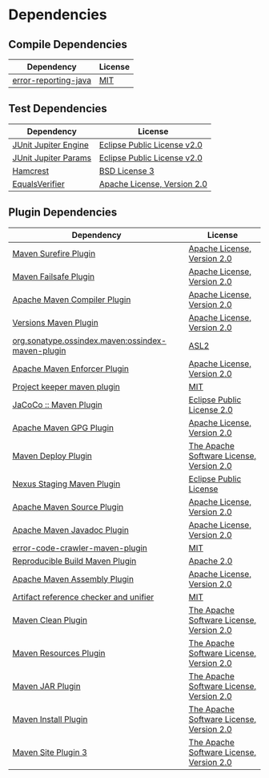 <!-- @formatter:off -->
# Dependencies

## Compile Dependencies

| Dependency                | License  |
| ------------------------- | -------- |
| [error-reporting-java][0] | [MIT][1] |

## Test Dependencies

| Dependency                | License                          |
| ------------------------- | -------------------------------- |
| [JUnit Jupiter Engine][2] | [Eclipse Public License v2.0][3] |
| [JUnit Jupiter Params][2] | [Eclipse Public License v2.0][3] |
| [Hamcrest][6]             | [BSD License 3][7]               |
| [EqualsVerifier][8]       | [Apache License, Version 2.0][9] |

## Plugin Dependencies

| Dependency                                              | License                                       |
| ------------------------------------------------------- | --------------------------------------------- |
| [Maven Surefire Plugin][10]                             | [Apache License, Version 2.0][11]             |
| [Maven Failsafe Plugin][12]                             | [Apache License, Version 2.0][11]             |
| [Apache Maven Compiler Plugin][14]                      | [Apache License, Version 2.0][11]             |
| [Versions Maven Plugin][16]                             | [Apache License, Version 2.0][11]             |
| [org.sonatype.ossindex.maven:ossindex-maven-plugin][18] | [ASL2][9]                                     |
| [Apache Maven Enforcer Plugin][20]                      | [Apache License, Version 2.0][11]             |
| [Project keeper maven plugin][22]                       | [MIT][1]                                      |
| [JaCoCo :: Maven Plugin][24]                            | [Eclipse Public License 2.0][25]              |
| [Apache Maven GPG Plugin][26]                           | [Apache License, Version 2.0][9]              |
| [Maven Deploy Plugin][28]                               | [The Apache Software License, Version 2.0][9] |
| [Nexus Staging Maven Plugin][30]                        | [Eclipse Public License][31]                  |
| [Apache Maven Source Plugin][32]                        | [Apache License, Version 2.0][11]             |
| [Apache Maven Javadoc Plugin][34]                       | [Apache License, Version 2.0][11]             |
| [error-code-crawler-maven-plugin][36]                   | [MIT][1]                                      |
| [Reproducible Build Maven Plugin][38]                   | [Apache 2.0][9]                               |
| [Apache Maven Assembly Plugin][40]                      | [Apache License, Version 2.0][11]             |
| [Artifact reference checker and unifier][42]            | [MIT][1]                                      |
| [Maven Clean Plugin][44]                                | [The Apache Software License, Version 2.0][9] |
| [Maven Resources Plugin][46]                            | [The Apache Software License, Version 2.0][9] |
| [Maven JAR Plugin][48]                                  | [The Apache Software License, Version 2.0][9] |
| [Maven Install Plugin][50]                              | [The Apache Software License, Version 2.0][9] |
| [Maven Site Plugin 3][52]                               | [The Apache Software License, Version 2.0][9] |

[22]: https://github.com/exasol/project-keeper-maven-plugin
[24]: https://www.eclemma.org/jacoco/index.html
[0]: https://github.com/exasol/error-reporting-java
[9]: http://www.apache.org/licenses/LICENSE-2.0.txt
[10]: https://maven.apache.org/surefire/maven-surefire-plugin/
[30]: http://www.sonatype.com/public-parent/nexus-maven-plugins/nexus-staging/nexus-staging-maven-plugin/
[44]: http://maven.apache.org/plugins/maven-clean-plugin/
[1]: https://opensource.org/licenses/MIT
[12]: https://maven.apache.org/surefire/maven-failsafe-plugin/
[16]: http://www.mojohaus.org/versions-maven-plugin/
[7]: http://opensource.org/licenses/BSD-3-Clause
[14]: https://maven.apache.org/plugins/maven-compiler-plugin/
[26]: http://maven.apache.org/plugins/maven-gpg-plugin/
[25]: https://www.eclipse.org/legal/epl-2.0/
[31]: http://www.eclipse.org/legal/epl-v10.html
[38]: http://zlika.github.io/reproducible-build-maven-plugin
[48]: http://maven.apache.org/plugins/maven-jar-plugin/
[11]: https://www.apache.org/licenses/LICENSE-2.0.txt
[20]: https://maven.apache.org/enforcer/maven-enforcer-plugin/
[3]: https://www.eclipse.org/legal/epl-v20.html
[50]: http://maven.apache.org/plugins/maven-install-plugin/
[2]: https://junit.org/junit5/
[18]: https://sonatype.github.io/ossindex-maven/maven-plugin/
[8]: http://www.jqno.nl/equalsverifier
[32]: https://maven.apache.org/plugins/maven-source-plugin/
[6]: http://hamcrest.org/JavaHamcrest/
[28]: http://maven.apache.org/plugins/maven-deploy-plugin/
[52]: http://maven.apache.org/plugins/maven-site-plugin/
[46]: http://maven.apache.org/plugins/maven-resources-plugin/
[34]: https://maven.apache.org/plugins/maven-javadoc-plugin/
[36]: https://github.com/exasol/error-code-crawler-maven-plugin
[42]: https://github.com/exasol/artifact-reference-checker-maven-plugin
[40]: https://maven.apache.org/plugins/maven-assembly-plugin/
